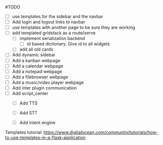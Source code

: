 #TODO
* [ ] use templates for the sidebar and the navbar
* [ ] Add login and logout links to navbar
* [ ] use templates with another page to be sure they are working
* [ ] add templated gridstack as a route/serve
    * [ ] implement serialization backend
        * [ ] id based dictionary. Give id to all widgets
    * [ ] add all old cards
* [ ] Add dynamic sidebar
* [ ] Add a kanban webpage
* [ ] Add a calendar webpage
* [ ] Add a notepad webpage
* [ ] Add a filebrowser webpage
* [ ] Add a music/video player webpage
* [ ] Add inter plugin communication
* [ ] Add script_center
    * [ ] Add TTS
    * [ ] Add STT
    * [ ] Add intent engine


Templates tutorial: https://www.digitalocean.com/community/tutorials/how-to-use-templates-in-a-flask-application